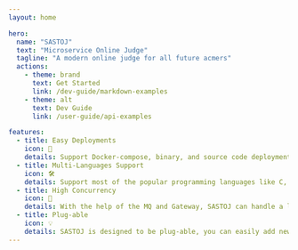 ```yaml
---
layout: home

hero:
  name: "SASTOJ"
  text: "Microservice Online Judge"
  tagline: "A modern online judge for all future acmers"
  actions:
    - theme: brand
      text: Get Started
      link: /dev-guide/markdown-examples
    - theme: alt
      text: Dev Guide
      link: /user-guide/api-examples

features:
  - title: Easy Deployments
    icon: 🐳
    details: Support Docker-compose, binary, and source code deployments on multiple platforms.
  - title: Multi-Languages Support
    icon: 🛠️
    details: Support most of the popular programming languages like C, C++, Java, Python, etc. And also allow custom languages.
  - title: High Concurrency
    icon: 🚀
    details: With the help of the MQ and Gateway, SASTOJ can handle a large number of requests at the same time.
  - title: Plug-able
    icon: 💡
    details: SASTOJ is designed to be plug-able, you can easily add new features or modify existing features.
---
```


